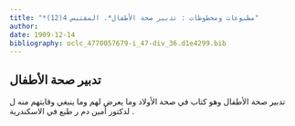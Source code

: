 ```yaml
---
title: "*مطبوعات ومخطوطات : تدبير صحة الأطفال*. المقتبس 4(12)"
author: 
date: 1909-12-14
bibliography: oclc_4770057679-i_47-div_36.d1e4299.bib
---
```




##  تدبير صحة الأطفال 


 تدبير صحة الأطفال  وهو كتاب في صحة الأولاد وما يعرض لهم وما ينبغي وقايتهم منه ل  لدكتور أمين دم  ر طبع في  الاسكندرية  . 
